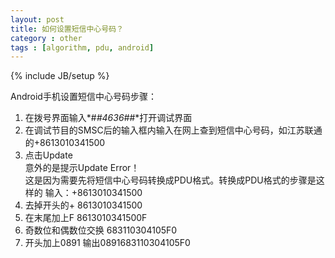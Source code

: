 ```yaml
---
layout: post
title: 如何设置短信中心号码？
category : other
tags : [algorithm, pdu, android]
---
```

{% include JB/setup %}


Android手机设置短信中心号码步骤：  
1. 在拨号界面输入*#*#4636#*#*打开调试界面  
2. 在调试节目的SMSC后的输入框内输入在网上查到短信中心号码，如江苏联通的+8613010341500  
3. 点击Update  
意外的是提示Update Error！  
这是因为需要先将短信中心号码转换成PDU格式。转换成PDU格式的步骤是这样的
输入：+8613010341500
1. 去掉开头的+  8613010341500
2. 在末尾加上F  8613010341500F
3. 奇数位和偶数位交换  683110304105F0
4. 开头加上0891
输出0891683110304105F0

<script src="https://gist.github.com/hongmi/6398667.js"></script>